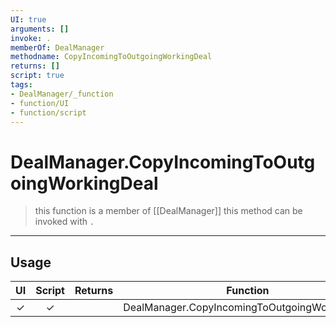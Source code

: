 ```yaml
---
UI: true
arguments: []
invoke: .
memberOf: DealManager
methodname: CopyIncomingToOutgoingWorkingDeal
returns: []
script: true
tags:
- DealManager/_function
- function/UI
- function/script
---
```

# DealManager.CopyIncomingToOutgoingWorkingDeal
> this function is a member of [[DealManager]]
> this method can be invoked with `.`
-----
## Usage
|  UI | Script | Returns | Function | Arguments |
|:---:|:------:|-------:|:--------:|:---------|
|✓|✓||DealManager.CopyIncomingToOutgoingWorkingDeal||
